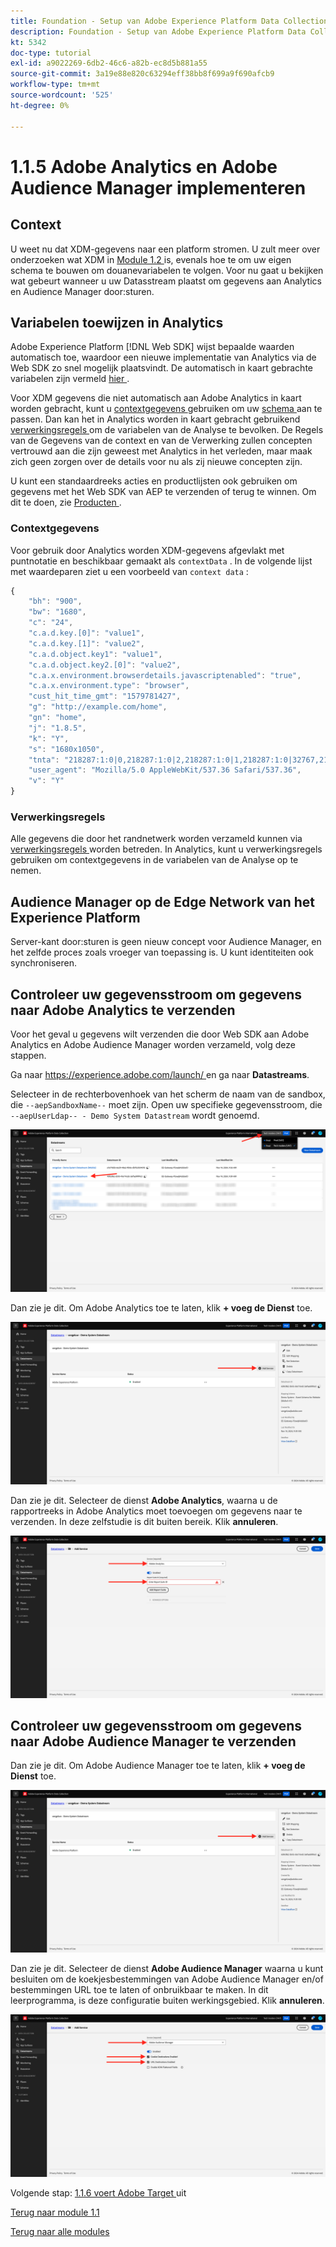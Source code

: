 ```yaml
---
title: Foundation - Setup van Adobe Experience Platform Data Collection en de Web SDK-extensie - Adobe Analytics en Adobe Audience Manager implementeren
description: Foundation - Setup van Adobe Experience Platform Data Collection en de Web SDK-extensie - Adobe Analytics en Adobe Audience Manager implementeren
kt: 5342
doc-type: tutorial
exl-id: a9022269-6db2-46c6-a82b-ec8d5b881a55
source-git-commit: 3a19e88e820c63294eff38bb8f699a9f690afcb9
workflow-type: tm+mt
source-wordcount: '525'
ht-degree: 0%

---
```


# 1.1.5 Adobe Analytics en Adobe Audience Manager implementeren

## Context

U weet nu dat XDM-gegevens naar een platform stromen. U zult meer over onderzoeken wat XDM in [ Module 1.2 ](./../module1.2/data-ingestion.md) is, evenals hoe te om uw eigen schema te bouwen om douanevariabelen te volgen. Voor nu gaat u bekijken wat gebeurt wanneer u uw Datasstream plaatst om gegevens aan Analytics en Audience Manager door:sturen.

## Variabelen toewijzen in Analytics

Adobe Experience Platform [!DNL Web SDK] wijst bepaalde waarden automatisch toe, waardoor een nieuwe implementatie van Analytics via de Web SDK zo snel mogelijk plaatsvindt. De automatisch in kaart gebrachte variabelen zijn vermeld [ hier ](https://experienceleague.adobe.com/docs/experience-platform/edge/data-collection/adobe-analytics/automatically-mapped-vars.html#data-collection).

Voor XDM gegevens die niet automatisch aan Adobe Analytics in kaart worden gebracht, kunt u [ contextgegevens ](https://experienceleague.adobe.com/docs/analytics/implementation/vars/page-vars/contextdata.html?lang=nl) gebruiken om uw [ schema ](https://experienceleague.adobe.com/docs/experience-platform/xdm/schema/composition.html) aan te passen. Dan kan het in Analytics worden in kaart gebracht gebruikend [ verwerkingsregels ](https://experienceleague.adobe.com/docs/analytics/admin/admin-tools/processing-rules/processing-rules-configuration/t-processing-rules.html) om de variabelen van de Analyse te bevolken. De Regels van de Gegevens van de context en van de Verwerking zullen concepten vertrouwd aan die zijn geweest met Analytics in het verleden, maar maak zich geen zorgen over de details voor nu als zij nieuwe concepten zijn.

U kunt een standaardreeks acties en productlijsten ook gebruiken om gegevens met het Web SDK van AEP te verzenden of terug te winnen. Om dit te doen, zie [ Producten ](https://experienceleague.adobe.com/docs/experience-platform/edge/data-collection/collect-commerce-data.html?lang=en#data-collection).

### Contextgegevens

Voor gebruik door Analytics worden XDM-gegevens afgevlakt met puntnotatie en beschikbaar gemaakt als `contextData` . In de volgende lijst met waardeparen ziet u een voorbeeld van `context data` :

```javascript
{
    "bh": "900",
    "bw": "1680",
    "c": "24",
    "c.a.d.key.[0]": "value1",
    "c.a.d.key.[1]": "value2",
    "c.a.d.object.key1": "value1",
    "c.a.d.object.key2.[0]": "value2",
    "c.a.x.environment.browserdetails.javascriptenabled": "true",
    "c.a.x.environment.type": "browser",
    "cust_hit_time_gmt": "1579781427",
    "g": "http://example.com/home",
    "gn": "home",
    "j": "1.8.5",
    "k": "Y",
    "s": "1680x1050",
    "tnta": "218287:1:0|0,218287:1:0|2,218287:1:0|1,218287:1:0|32767,218287:1:01,218287:1:0|0,218287:1:0|1,218287:1:0|0,218287:1:0|1",
    "user_agent": "Mozilla/5.0 AppleWebKit/537.36 Safari/537.36",
    "v": "Y"
}
```

### Verwerkingsregels

Alle gegevens die door het randnetwerk worden verzameld kunnen via [ verwerkingsregels ](https://experienceleague.adobe.com/docs/analytics/admin/admin-tools/processing-rules/processing-rules-configuration/t-processing-rules.html) worden betreden. In Analytics, kunt u verwerkingsregels gebruiken om contextgegevens in de variabelen van de Analyse op te nemen.

## Audience Manager op de Edge Network van het Experience Platform

Server-kant door:sturen is geen nieuw concept voor Audience Manager, en het zelfde proces zoals vroeger van toepassing is. U kunt identiteiten ook synchroniseren.

## Controleer uw gegevensstroom om gegevens naar Adobe Analytics te verzenden

Voor het geval u gegevens wilt verzenden die door Web SDK aan Adobe Analytics en Adobe Audience Manager worden verzameld, volg deze stappen.

Ga naar [ https://experience.adobe.com/launch/ ](https://experience.adobe.com/launch/) en ga naar **Datastreams**.

Selecteer in de rechterbovenhoek van het scherm de naam van de sandbox, die `--aepSandboxName--` moet zijn. Open uw specifieke gegevensstroom, die `--aepUserLdap-- - Demo System Datastream` wordt genoemd.

![ klik het pictogram van de Configuratie van Edge in de linkernavigatie ](./images/edgeconfig1b.png)

Dan zie je dit. Om Adobe Analytics toe te laten, klik **+ voeg de Dienst** toe.

![ Debugger AEP ](./images/aa2.png)

Dan zie je dit. Selecteer de dienst **Adobe Analytics**, waarna u de rapportreeks in Adobe Analytics moet toevoegen om gegevens naar te verzenden. In deze zelfstudie is dit buiten bereik. Klik **annuleren**.

![ Debugger AEP ](./images/aa3.png)

## Controleer uw gegevensstroom om gegevens naar Adobe Audience Manager te verzenden

Dan zie je dit. Om Adobe Audience Manager toe te laten, klik **+ voeg de Dienst** toe.

![ Debugger AEP ](./images/aa2.png)

Dan zie je dit. Selecteer de dienst **Adobe Audience Manager** waarna u kunt besluiten om de koekjesbestemmingen van Adobe Audience Manager en/of bestemmingen URL toe te laten of onbruikbaar te maken. In dit leerprogramma, is deze configuratie buiten werkingsgebied. Klik **annuleren**.

![ Debugger AEP ](./images/aam1.png)

Volgende stap: [ 1.1.6 voert Adobe Target ](./ex6.md) uit

[Terug naar module 1.1](./data-ingestion-launch-web-sdk.md)

[Terug naar alle modules](./../../../overview.md)
